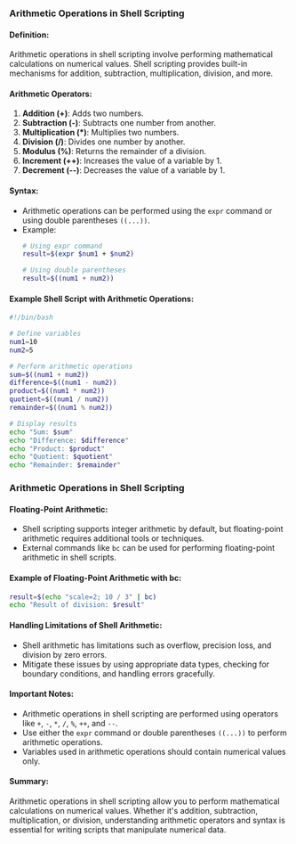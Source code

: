 ### Arithmetic Operations in Shell Scripting

#### Definition:
Arithmetic operations in shell scripting involve performing mathematical calculations on numerical values. Shell scripting provides built-in mechanisms for addition, subtraction, multiplication, division, and more.

#### Arithmetic Operators:
1. **Addition (+)**: Adds two numbers.
2. **Subtraction (-)**: Subtracts one number from another.
3. **Multiplication (*)**: Multiplies two numbers.
4. **Division (/)**: Divides one number by another.
5. **Modulus (%)**: Returns the remainder of a division.
6. **Increment (++)**: Increases the value of a variable by 1.
7. **Decrement (--)**: Decreases the value of a variable by 1.

#### Syntax:
- Arithmetic operations can be performed using the `expr` command or using double parentheses `((...))`.
- Example:
  ```bash
  # Using expr command
  result=$(expr $num1 + $num2)
  
  # Using double parentheses
  result=$((num1 + num2))
  ```

#### Example Shell Script with Arithmetic Operations:
```bash
#!/bin/bash

# Define variables
num1=10
num2=5

# Perform arithmetic operations
sum=$((num1 + num2))
difference=$((num1 - num2))
product=$((num1 * num2))
quotient=$((num1 / num2))
remainder=$((num1 % num2))

# Display results
echo "Sum: $sum"
echo "Difference: $difference"
echo "Product: $product"
echo "Quotient: $quotient"
echo "Remainder: $remainder"
```

### Arithmetic Operations in Shell Scripting

#### Floating-Point Arithmetic:
- Shell scripting supports integer arithmetic by default, but floating-point arithmetic requires additional tools or techniques.
- External commands like `bc` can be used for performing floating-point arithmetic in shell scripts.

#### Example of Floating-Point Arithmetic with bc:
```bash
result=$(echo "scale=2; 10 / 3" | bc)
echo "Result of division: $result"
```

#### Handling Limitations of Shell Arithmetic:
- Shell arithmetic has limitations such as overflow, precision loss, and division by zero errors.
- Mitigate these issues by using appropriate data types, checking for boundary conditions, and handling errors gracefully.

#### Important Notes:
- Arithmetic operations in shell scripting are performed using operators like `+`, `-`, `*`, `/`, `%`, `++`, and `--`.
- Use either the `expr` command or double parentheses `((...))` to perform arithmetic operations.
- Variables used in arithmetic operations should contain numerical values only.

#### Summary:
Arithmetic operations in shell scripting allow you to perform mathematical calculations on numerical values. Whether it's addition, subtraction, multiplication, or division, understanding arithmetic operators and syntax is essential for writing scripts that manipulate numerical data.